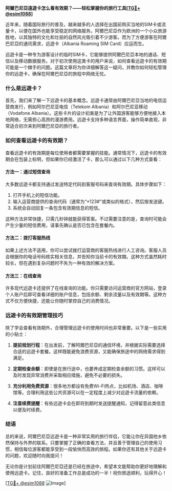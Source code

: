 **阿爾巴尼亞遠遊卡怎么看有效期？——轻松掌握你的旅行工具[[TG💪+ @esim1088](https://t.me/s/esim1088)]**

近年来，随着国际旅行的普及，越来越多的人选择在出国前购买当地的SIM卡或流量卡，以便在国外也能享受稳定的网络服务。阿爾巴尼亞作为欧洲的一个小众旅游胜地，以其独特的文化和壮丽的自然风光吸引着不少游客。而为了方便游客在阿爾巴尼亞的通讯需求，远遊卡（Albania Roaming SIM Card）应运而生。

远遊卡是一种专为游客设计的临时SIM卡，它能够提供阿爾巴尼亞本地的通话、短信以及移动数据服务。对于初次使用这类卡的用户来说，如何查看远遊卡的有效期可能是一个棘手的问题。这篇文章将为你详细解答这一疑问，并教你如何轻松管理你的远遊卡，确保在阿爾巴尼亞的旅程中网络无忧。

### 什么是远遊卡？

首先，我们来了解一下远遊卡的基本概念。远遊卡通常由阿爾巴尼亞当地的电信运营商发行，例如阿尔巴尼亚电信（Telekom Albania）和阿尔巴尼亚移动（Vodafone Albania）。这些卡片的设计初衷是为了让外国游客能够方便地接入本地网络，无需担心高昂的漫游费用。远遊卡支持多种语言界面，操作简单直观，非常适合初次来到阿爾巴尼亞的旅行者。

### 如何查看远遊卡的有效期？

查看远遊卡的有效期是每位使用者都需要掌握的技能。通常情况下，远遊卡的有效期会在包装上标明，但如果你已经激活了卡，那么可以通过以下几种方式查看：

#### 方法一：通过短信查询

大多数远遊卡都支持通过发送特定代码到客服号码来查询有效期。具体步骤如下：

1. 打开手机上的短信功能。
2. 输入运营商提供的查询代码（通常为“*123#”或类似的格式），然后按发送键。
3. 系统会自动回复一条包含有效期信息的短信。

这种方法非常快捷，只需几秒钟就能获得答案。不过需要注意的是，查询时可能会产生少量的短信费用，请事先确认是否已包含在套餐内。

#### 方法二：拨打客服热线

如果上述方法不适用，你可以尝试拨打运营商的客服热线进行人工咨询。客服人员会根据你的电话号码核实相关信息，并告知你当前卡的有效期。这种方式虽然耗时较长，但在遇到复杂问题时不失为一种有效的解决方案。

#### 方法三：在线查询

许多现代远遊卡还提供了在线查询的功能。你只需要访问运营商的官方网站，登录个人账户后即可查看详细的账户信息，包括余额、剩余流量以及有效期等。这种方式不仅方便快捷，还能让你随时掌控自己的消费情况。

### 远遊卡的有效期管理技巧

除了学会查看有效期外，合理管理远遊卡的使用时间也非常重要。以下是一些实用的小贴士：

1. **提前规划行程**：在出发前，了解阿爾巴尼亞的通信环境，并根据实际需要选择合适的远遊卡套餐。这样既能避免浪费资源，又能确保旅途中的网络需求得到满足。
   
2. **定期检查余额**：即使是在旅行途中，也要养成定期检查余额的习惯。这样可以及时发现异常消费并采取相应措施，避免不必要的损失。

3. **充分利用免费资源**：很多地方都设有免费Wi-Fi热点，比如机场、酒店、咖啡馆等。合理利用这些公共资源可以在一定程度上减少对远遊卡流量的依赖。

4. **注意续费提醒**：有些远遊卡会在即将到期时发送提醒通知，记得留意此类信息以便及时续费。

### 结语

总的来说，阿爾巴尼亞远遊卡是一种非常实用的旅行伴侣，它能让你在异国他乡依然保持与外界的联系。只要掌握了正确的查看方法，并且善于管理自己的使用习惯，相信每位游客都能享受到一段愉快而高效的旅程。如果你还有其他关于远遊卡的问题，欢迎随时向我提问！

无论你是计划前往阿爾巴尼亞还是已经在旅途中，希望本文能帮助你更好地理解和使用远遊卡。记住，良好的准备工作总是成功的一半！祝你旅途顺利，玩得开心！

[[TG💪+ @esim1088](https://t.me/s/esim1088) ![Image](https://i.postimg.cc/4NQfJmqS/Snipaste-2025-05-13-00-14-12.png)]
